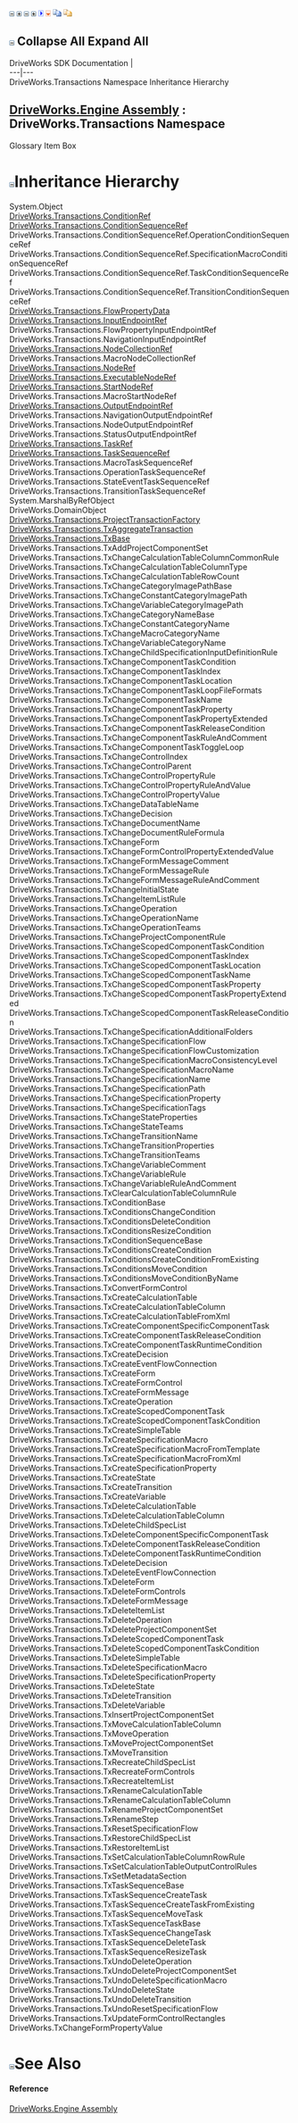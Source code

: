 ![](dotnetimages/collapse.gif) ![](dotnetimages/expand.gif) ![](dotnetimages/collapse.gif) ![](dotnetimages/expand.gif) ![](dotnetimages/drpdown.gif) ![](dotnetimages/drpdown_orange.gif) ![](dotnetimages/copycode.gif) ![](dotnetimages/copycodeHighlight.gif)

![](dotnetimages/collapse.gif) Collapse All Expand All  
---  
DriveWorks SDK Documentation  |   
---|---  
DriveWorks.Transactions Namespace Inheritance Hierarchy   
  
[DriveWorks.Engine Assembly](topic2156.md) : DriveWorks.Transactions Namespace  
---  
  
Glossary Item Box

# ![](dotnetimages/collapse.gif)Inheritance Hierarchy

System.Object  
[DriveWorks.Transactions.ConditionRef](topic12843.md)  
[DriveWorks.Transactions.ConditionSequenceRef](topic12852.md)  
DriveWorks.Transactions.ConditionSequenceRef.OperationConditionSequenceRef  
DriveWorks.Transactions.ConditionSequenceRef.SpecificationMacroConditionSequenceRef  
DriveWorks.Transactions.ConditionSequenceRef.TaskConditionSequenceRef  
DriveWorks.Transactions.ConditionSequenceRef.TransitionConditionSequenceRef  
[DriveWorks.Transactions.FlowPropertyData](topic12873.md)  
[DriveWorks.Transactions.InputEndpointRef](topic12893.md)  
DriveWorks.Transactions.FlowPropertyInputEndpointRef  
DriveWorks.Transactions.NavigationInputEndpointRef  
[DriveWorks.Transactions.NodeCollectionRef](topic12900.md)  
DriveWorks.Transactions.MacroNodeCollectionRef  
[DriveWorks.Transactions.NodeRef](topic12909.md)  
[DriveWorks.Transactions.ExecutableNodeRef](topic12864.md)  
[DriveWorks.Transactions.StartNodeRef](topic13140.md)  
DriveWorks.Transactions.MacroStartNodeRef  
[DriveWorks.Transactions.OutputEndpointRef](topic12921.md)  
DriveWorks.Transactions.NavigationOutputEndpointRef  
DriveWorks.Transactions.NodeOutputEndpointRef  
DriveWorks.Transactions.StatusOutputEndpointRef  
[DriveWorks.Transactions.TaskRef](topic13149.md)  
[DriveWorks.Transactions.TaskSequenceRef](topic13159.md)  
DriveWorks.Transactions.MacroTaskSequenceRef  
DriveWorks.Transactions.OperationTaskSequenceRef  
DriveWorks.Transactions.StateEventTaskSequenceRef  
DriveWorks.Transactions.TransitionTaskSequenceRef  
System.MarshalByRefObject  
DriveWorks.DomainObject  
[DriveWorks.Transactions.ProjectTransactionFactory](topic12928.md)  
[DriveWorks.Transactions.TxAggregateTransaction](topic13172.md)  
[DriveWorks.Transactions.TxBase](topic13182.md)  
DriveWorks.Transactions.TxAddProjectComponentSet  
DriveWorks.Transactions.TxChangeCalculationTableColumnCommonRule  
DriveWorks.Transactions.TxChangeCalculationTableColumnType  
DriveWorks.Transactions.TxChangeCalculationTableRowCount  
DriveWorks.Transactions.TxChangeCategoryImagePathBase<type>  
DriveWorks.Transactions.TxChangeConstantCategoryImagePath  
DriveWorks.Transactions.TxChangeVariableCategoryImagePath  
DriveWorks.Transactions.TxChangeCategoryNameBase<type>  
DriveWorks.Transactions.TxChangeConstantCategoryName  
DriveWorks.Transactions.TxChangeMacroCategoryName  
DriveWorks.Transactions.TxChangeVariableCategoryName  
DriveWorks.Transactions.TxChangeChildSpecificationInputDefinitionRule  
DriveWorks.Transactions.TxChangeComponentTaskCondition  
DriveWorks.Transactions.TxChangeComponentTaskIndex  
DriveWorks.Transactions.TxChangeComponentTaskLocation  
DriveWorks.Transactions.TxChangeComponentTaskLoopFileFormats  
DriveWorks.Transactions.TxChangeComponentTaskName  
DriveWorks.Transactions.TxChangeComponentTaskProperty  
DriveWorks.Transactions.TxChangeComponentTaskPropertyExtended  
DriveWorks.Transactions.TxChangeComponentTaskReleaseCondition  
DriveWorks.Transactions.TxChangeComponentTaskRuleAndComment  
DriveWorks.Transactions.TxChangeComponentTaskToggleLoop  
DriveWorks.Transactions.TxChangeControlIndex  
DriveWorks.Transactions.TxChangeControlParent  
DriveWorks.Transactions.TxChangeControlPropertyRule  
DriveWorks.Transactions.TxChangeControlPropertyRuleAndValue  
DriveWorks.Transactions.TxChangeControlPropertyValue  
DriveWorks.Transactions.TxChangeDataTableName  
DriveWorks.Transactions.TxChangeDecision  
DriveWorks.Transactions.TxChangeDocumentName  
DriveWorks.Transactions.TxChangeDocumentRuleFormula  
DriveWorks.Transactions.TxChangeForm  
DriveWorks.Transactions.TxChangeFormControlPropertyExtendedValue  
DriveWorks.Transactions.TxChangeFormMessageComment  
DriveWorks.Transactions.TxChangeFormMessageRule  
DriveWorks.Transactions.TxChangeFormMessageRuleAndComment  
DriveWorks.Transactions.TxChangeInitialState  
DriveWorks.Transactions.TxChangeItemListRule  
DriveWorks.Transactions.TxChangeOperation  
DriveWorks.Transactions.TxChangeOperationName  
DriveWorks.Transactions.TxChangeOperationTeams  
DriveWorks.Transactions.TxChangeProjectComponentRule  
DriveWorks.Transactions.TxChangeScopedComponentTaskCondition  
DriveWorks.Transactions.TxChangeScopedComponentTaskIndex  
DriveWorks.Transactions.TxChangeScopedComponentTaskLocation  
DriveWorks.Transactions.TxChangeScopedComponentTaskName  
DriveWorks.Transactions.TxChangeScopedComponentTaskProperty  
DriveWorks.Transactions.TxChangeScopedComponentTaskPropertyExtended  
DriveWorks.Transactions.TxChangeScopedComponentTaskReleaseCondition  
DriveWorks.Transactions.TxChangeSpecificationAdditionalFolders  
DriveWorks.Transactions.TxChangeSpecificationFlow  
DriveWorks.Transactions.TxChangeSpecificationFlowCustomization  
DriveWorks.Transactions.TxChangeSpecificationMacroConsistencyLevel  
DriveWorks.Transactions.TxChangeSpecificationMacroName  
DriveWorks.Transactions.TxChangeSpecificationName  
DriveWorks.Transactions.TxChangeSpecificationPath  
DriveWorks.Transactions.TxChangeSpecificationProperty  
DriveWorks.Transactions.TxChangeSpecificationTags  
DriveWorks.Transactions.TxChangeStateProperties  
DriveWorks.Transactions.TxChangeStateTeams  
DriveWorks.Transactions.TxChangeTransitionName  
DriveWorks.Transactions.TxChangeTransitionProperties  
DriveWorks.Transactions.TxChangeTransitionTeams  
DriveWorks.Transactions.TxChangeVariableComment  
DriveWorks.Transactions.TxChangeVariableRule  
DriveWorks.Transactions.TxChangeVariableRuleAndComment  
DriveWorks.Transactions.TxClearCalculationTableColumnRule  
DriveWorks.Transactions.TxConditionBase  
DriveWorks.Transactions.TxConditionsChangeCondition  
DriveWorks.Transactions.TxConditionsDeleteCondition  
DriveWorks.Transactions.TxConditionsResizeCondition  
DriveWorks.Transactions.TxConditionSequenceBase  
DriveWorks.Transactions.TxConditionsCreateCondition  
DriveWorks.Transactions.TxConditionsCreateConditionFromExisting  
DriveWorks.Transactions.TxConditionsMoveCondition  
DriveWorks.Transactions.TxConditionsMoveConditionByName  
DriveWorks.Transactions.TxConvertFormControl  
DriveWorks.Transactions.TxCreateCalculationTable  
DriveWorks.Transactions.TxCreateCalculationTableColumn  
DriveWorks.Transactions.TxCreateCalculationTableFromXml  
DriveWorks.Transactions.TxCreateComponentSpecificComponentTask  
DriveWorks.Transactions.TxCreateComponentTaskReleaseCondition  
DriveWorks.Transactions.TxCreateComponentTaskRuntimeCondition  
DriveWorks.Transactions.TxCreateDecision  
DriveWorks.Transactions.TxCreateEventFlowConnection  
DriveWorks.Transactions.TxCreateForm  
DriveWorks.Transactions.TxCreateFormControl  
DriveWorks.Transactions.TxCreateFormMessage  
DriveWorks.Transactions.TxCreateOperation  
DriveWorks.Transactions.TxCreateScopedComponentTask  
DriveWorks.Transactions.TxCreateScopedComponentTaskCondition  
DriveWorks.Transactions.TxCreateSimpleTable  
DriveWorks.Transactions.TxCreateSpecificationMacro  
DriveWorks.Transactions.TxCreateSpecificationMacroFromTemplate  
DriveWorks.Transactions.TxCreateSpecificationMacroFromXml  
DriveWorks.Transactions.TxCreateSpecificationProperty  
DriveWorks.Transactions.TxCreateState  
DriveWorks.Transactions.TxCreateTransition  
DriveWorks.Transactions.TxCreateVariable  
DriveWorks.Transactions.TxDeleteCalculationTable  
DriveWorks.Transactions.TxDeleteCalculationTableColumn  
DriveWorks.Transactions.TxDeleteChildSpecList  
DriveWorks.Transactions.TxDeleteComponentSpecificComponentTask  
DriveWorks.Transactions.TxDeleteComponentTaskReleaseCondition  
DriveWorks.Transactions.TxDeleteComponentTaskRuntimeCondition  
DriveWorks.Transactions.TxDeleteDecision  
DriveWorks.Transactions.TxDeleteEventFlowConnection  
DriveWorks.Transactions.TxDeleteForm  
DriveWorks.Transactions.TxDeleteFormControls  
DriveWorks.Transactions.TxDeleteFormMessage  
DriveWorks.Transactions.TxDeleteItemList  
DriveWorks.Transactions.TxDeleteOperation  
DriveWorks.Transactions.TxDeleteProjectComponentSet  
DriveWorks.Transactions.TxDeleteScopedComponentTask  
DriveWorks.Transactions.TxDeleteScopedComponentTaskCondition  
DriveWorks.Transactions.TxDeleteSimpleTable  
DriveWorks.Transactions.TxDeleteSpecificationMacro  
DriveWorks.Transactions.TxDeleteSpecificationProperty  
DriveWorks.Transactions.TxDeleteState  
DriveWorks.Transactions.TxDeleteTransition  
DriveWorks.Transactions.TxDeleteVariable  
DriveWorks.Transactions.TxInsertProjectComponentSet  
DriveWorks.Transactions.TxMoveCalculationTableColumn  
DriveWorks.Transactions.TxMoveOperation  
DriveWorks.Transactions.TxMoveProjectComponentSet  
DriveWorks.Transactions.TxMoveTransition  
DriveWorks.Transactions.TxRecreateChildSpecList  
DriveWorks.Transactions.TxRecreateFormControls  
DriveWorks.Transactions.TxRecreateItemList  
DriveWorks.Transactions.TxRenameCalculationTable  
DriveWorks.Transactions.TxRenameCalculationTableColumn  
DriveWorks.Transactions.TxRenameProjectComponentSet  
DriveWorks.Transactions.TxRenameStep  
DriveWorks.Transactions.TxResetSpecificationFlow  
DriveWorks.Transactions.TxRestoreChildSpecList  
DriveWorks.Transactions.TxRestoreItemList  
DriveWorks.Transactions.TxSetCalculationTableColumnRowRule  
DriveWorks.Transactions.TxSetCalculationTableOutputControlRules  
DriveWorks.Transactions.TxSetMetadataSection  
DriveWorks.Transactions.TxTaskSequenceBase  
DriveWorks.Transactions.TxTaskSequenceCreateTask  
DriveWorks.Transactions.TxTaskSequenceCreateTaskFromExisting  
DriveWorks.Transactions.TxTaskSequenceMoveTask  
DriveWorks.Transactions.TxTaskSequenceTaskBase  
DriveWorks.Transactions.TxTaskSequenceChangeTask  
DriveWorks.Transactions.TxTaskSequenceDeleteTask  
DriveWorks.Transactions.TxTaskSequenceResizeTask  
DriveWorks.Transactions.TxUndoDeleteOperation  
DriveWorks.Transactions.TxUndoDeleteProjectComponentSet  
DriveWorks.Transactions.TxUndoDeleteSpecificationMacro  
DriveWorks.Transactions.TxUndoDeleteState  
DriveWorks.Transactions.TxUndoDeleteTransition  
DriveWorks.Transactions.TxUndoResetSpecificationFlow  
DriveWorks.Transactions.TxUpdateFormControlRectangles  
DriveWorks.TxChangeFormPropertyValue  


# ![](dotnetimages/collapse.gif)See Also

#### Reference

[DriveWorks.Engine Assembly](topic2156.md)


